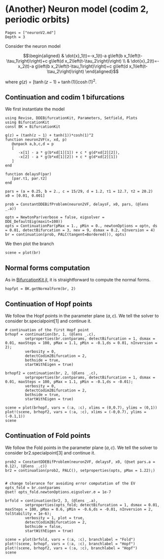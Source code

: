 # (Another) Neuron model (codim 2, periodic orbits)

```@contents
Pages = ["neuronV2.md"]
Depth = 3
```

Consider the neuron model

$$\begin{aligned}
& \dot{x}_1(t)=-x_1(t)-a g\left(b x_1\left(t-\tau_1\right)\right)+c g\left(d x_2\left(t-\tau_2\right)\right) \\
& \dot{x}_2(t)=-x_2(t)-a g\left(b x_2\left(t-\tau_1\right)\right)+c g\left(d x_1\left(t-\tau_2\right)\right)
\end{aligned}$$

where $g(z)=[\tanh (z-1)+\tanh (1)] \cosh (1)^2$. 

## Continuation and codim 1 bifurcations

We first instantiate the model

```@example TUTneuron2
using Revise, DDEBifurcationKit, Parameters, Setfield, Plots
using BifurcationKit
const BK = BifurcationKit

g(z) = (tanh(z − 1) + tanh(1))*cosh(1)^2
function neuron2VF(x, xd, p)
   @unpack a,b,c,d = p
   [
      -x[1] - a * g(b*xd[1][1]) + c * g(d*xd[2][2]),
      -x[2] - a * g(b*xd[1][2]) + c * g(d*xd[2][1])
   ]
end

function delaysF(par)
   [par.τ1, par.τ2]
end

pars = (a = 0.25, b = 2., c = 15/29, d = 1.2, τ1 = 12.7, τ2 = 20.2)
x0 = [0.01, 0.001]

prob = ConstantDDEBifProblem(neuron2VF, delaysF, x0, pars, (@lens _.a))

optn = NewtonPar(verbose = false, eigsolver = DDE_DefaultEig(maxit=100))
opts = ContinuationPar(pMax = 1., pMin = 0., newtonOptions = optn, ds = 0.01, detectBifurcation = 3, nev = 9, dsmax = 0.2, nInversion = 4)
br = continuation(prob, PALC(tangent=Bordered()), opts)
```

We then plot the branch

```@example TUTneuron2
scene = plot(br)
```

## Normal forms computation

As in [BifurcationKit.jl](https://github.com/rveltz/BifurcationKit.jl), it is straightforward to compute the normal forms.

```@example TUTneuron2
hopfpt = BK.getNormalForm(br, 2)
```

## Continuation of Hopf points
We follow the Hopf points in the parameter plane $(a,c)$. We tell the solver to consider br.specialpoint[1] and continue it.

```@example TUTneuron2
# continuation of the first Hopf point
brhopf = continuation(br, 1, (@lens _.c),
         setproperties(br.contparams, detectBifurcation = 1, dsmax = 0.01, maxSteps = 100, pMax = 1.1, pMin = -0.1,ds = 0.01, nInversion = 2);
         verbosity = 0,
         detectCodim2Bifurcation = 2,
         bothside = true,
         startWithEigen = true)

brhopf2 = continuation(br, 2, (@lens _.c),
         setproperties(br.contparams, detectBifurcation = 1, dsmax = 0.01, maxSteps = 100, pMax = 1.1, pMin = -0.1,ds = -0.01);
         verbosity = 0,
         detectCodim2Bifurcation = 2,
         bothside = true,
         startWithEigen = true)

scene = plot(brhopf, vars = (:a, :c), xlims = (0,0.7), ylims = (0,1))
plot!(scene, brhopf2, vars = (:a, :c), xlims = (-0,0.7), ylims = (-0.1,1))
scene
```

## Continuation of Fold points
We follow the Fold points in the parameter plane $(a, c)$. We tell the solver to consider br2.specialpoint[3] and continue it.

```@example TUTneuron2
prob2 = ConstantDDEBifProblem(neuron2VF, delaysF, x0, (@set pars.a = 0.12), (@lens _.c))
br2 = continuation(prob2, PALC(), setproperties(opts, pMax = 1.22);)


# change tolerance for avoiding error computation of the EV
opts_fold = br.contparams
@set! opts_fold.newtonOptions.eigsolver.σ = 1e-7

brfold = continuation(br2, 3, (@lens _.a),
         setproperties(opts_fold; detectBifurcation = 1, dsmax = 0.01, maxSteps = 100, pMax = 0.6, pMin = -0.6,ds = -0.01, nInversion = 2, tolStability = 1e-6);
         verbosity = 1, plot = true,
         detectCodim2Bifurcation = 2,
         bothside = false,
         startWithEigen = true)

scene = plot(brfold, vars = (:a, :c), branchlabel = "Fold")
plot!(scene, brhopf, vars = (:a, :c), branchlabel = "Hopf")
plot!(scene, brhopf2, vars = (:a, :c), branchlabel = "Hopf")
scene
```
